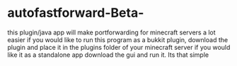 # autofastforward-Beta-
this plugin/java app will make portforwarding for minecraft servers a lot easier
if you would like to run this program as a bukkit plugin, download the plugin and place it in the plugins folder of your minecraft server
if you would like it as a standalone app download the gui and run it. Its that simple
